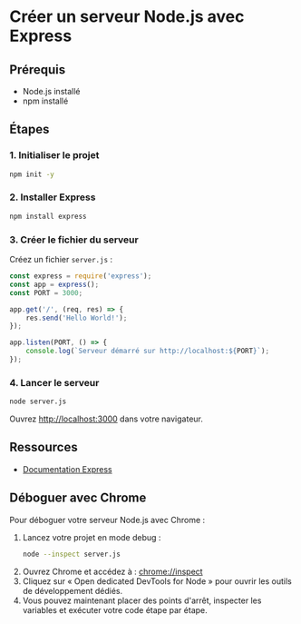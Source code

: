 # Créer un serveur Node.js avec Express

## Prérequis

- Node.js installé
- npm installé

## Étapes

### 1. Initialiser le projet

```bash
npm init -y
```

### 2. Installer Express

```bash
npm install express
```

### 3. Créer le fichier du serveur

Créez un fichier `server.js` :

```js
const express = require('express');
const app = express();
const PORT = 3000;

app.get('/', (req, res) => {
    res.send('Hello World!');
});

app.listen(PORT, () => {
    console.log(`Serveur démarré sur http://localhost:${PORT}`);
});
```

### 4. Lancer le serveur

```bash
node server.js
```

Ouvrez [http://localhost:3000](http://localhost:3000) dans votre navigateur.

## Ressources

- [Documentation Express](https://expressjs.com/fr/)

## Déboguer avec Chrome

Pour déboguer votre serveur Node.js avec Chrome :

1. Lancez votre projet en mode debug :
    ```bash
    node --inspect server.js
    ```
2. Ouvrez Chrome et accédez à : [chrome://inspect](chrome://inspect)
3. Cliquez sur « Open dedicated DevTools for Node » pour ouvrir les outils de développement dédiés.
4. Vous pouvez maintenant placer des points d'arrêt, inspecter les variables et exécuter votre code étape par étape.